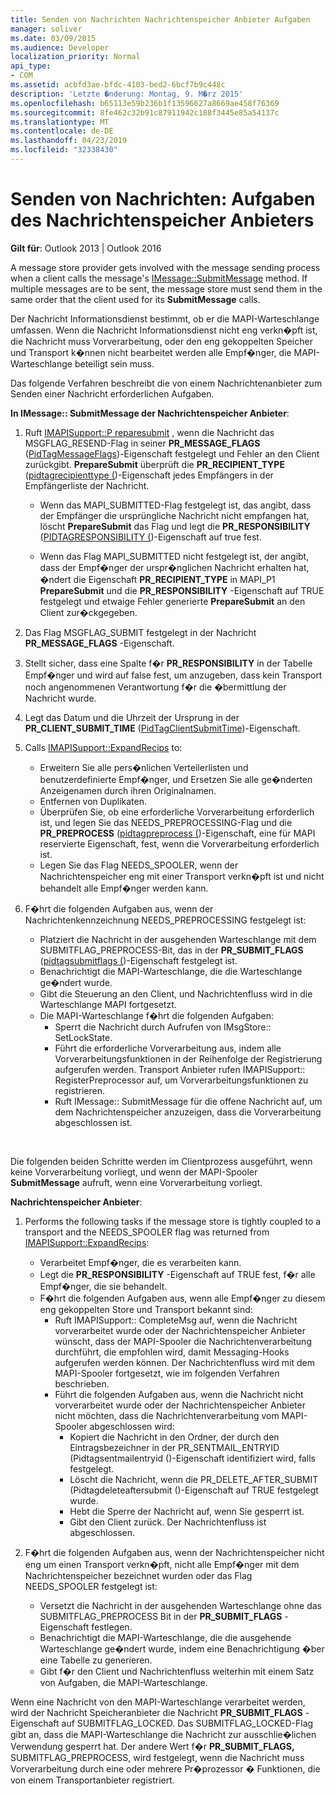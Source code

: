 ```yaml
---
title: Senden von Nachrichten Nachrichtenspeicher Anbieter Aufgaben
manager: soliver
ms.date: 03/09/2015
ms.audience: Developer
localization_priority: Normal
api_type:
- COM
ms.assetid: acbfd3ae-bfdc-4103-bed2-6bcf7b9c448c
description: 'Letzte �nderung: Montag, 9. M�rz 2015'
ms.openlocfilehash: b65113e59b236b1f13596627a8669ae458f76369
ms.sourcegitcommit: 8fe462c32b91c87911942c188f3445e85a54137c
ms.translationtype: MT
ms.contentlocale: de-DE
ms.lasthandoff: 04/23/2019
ms.locfileid: "32338430"
---
```

# <a name="sending-messages-message-store-provider-tasks"></a>Senden von Nachrichten: Aufgaben des Nachrichtenspeicher Anbieters

**Gilt für**: Outlook 2013 | Outlook 2016 
  
A message store provider gets involved with the message sending process when a client calls the message's [IMessage::SubmitMessage](imessage-submitmessage.md) method. If multiple messages are to be sent, the message store must send them in the same order that the client used for its **SubmitMessage** calls. 
  
Der Nachricht Informationsdienst bestimmt, ob er die MAPI-Warteschlange umfassen. Wenn die Nachricht Informationsdienst nicht eng verkn�pft ist, die Nachricht muss Vorverarbeitung, oder den eng gekoppelten Speicher und Transport k�nnen nicht bearbeitet werden alle Empf�nger, die MAPI-Warteschlange beteiligt sein muss. 
  
Das folgende Verfahren beschreibt die von einem Nachrichtenanbieter zum Senden einer Nachricht erforderlichen Aufgaben. 
  
**In IMessage:: SubmitMessage der Nachrichtenspeicher Anbieter**:
  
1. Ruft [IMAPISupport::P reparesubmit](imapisupport-preparesubmit.md) , wenn die Nachricht das MSGFLAG_RESEND-Flag in seiner **PR_MESSAGE_FLAGS** ([PidTagMessageFlags](pidtagmessageflags-canonical-property.md))-Eigenschaft festgelegt und Fehler an den Client zurückgibt. **PrepareSubmit** überprüft die **PR_RECIPIENT_TYPE** ([pidtagrecipienttype (](pidtagrecipienttype-canonical-property.md))-Eigenschaft jedes Empfängers in der Empfängerliste der Nachricht.
    
   - Wenn das MAPI_SUBMITTED-Flag festgelegt ist, das angibt, dass der Empfänger die ursprüngliche Nachricht nicht empfangen hat, löscht **PrepareSubmit** das Flag und legt die **PR_RESPONSIBILITY** ([PIDTAGRESPONSIBILITY (](pidtagresponsibility-canonical-property.md))-Eigenschaft auf true fest. 
    
   - Wenn das Flag MAPI_SUBMITTED nicht festgelegt ist, der angibt, dass der Empf�nger der urspr�nglichen Nachricht erhalten hat, �ndert die Eigenschaft **PR_RECIPIENT_TYPE** in MAPI_P1 **PrepareSubmit** und die **PR_RESPONSIBILITY** -Eigenschaft auf TRUE festgelegt und etwaige Fehler generierte **PrepareSubmit** an den Client zur�ckgegeben. 
    
2. Das Flag MSGFLAG_SUBMIT festgelegt in der Nachricht **PR_MESSAGE_FLAGS** -Eigenschaft. 
    
3. Stellt sicher, dass eine Spalte f�r **PR_RESPONSIBILITY** in der Tabelle Empf�nger und wird auf false fest, um anzugeben, dass kein Transport noch angenommenen Verantwortung f�r die �bermittlung der Nachricht wurde. 
    
4. Legt das Datum und die Uhrzeit der Ursprung in der **PR_CLIENT_SUBMIT_TIME** ([PidTagClientSubmitTime](pidtagclientsubmittime-canonical-property.md))-Eigenschaft.
    
5. Calls [IMAPISupport::ExpandRecips](imapisupport-expandrecips.md) to: 
    
   - Erweitern Sie alle pers�nlichen Verteilerlisten und benutzerdefinierte Empf�nger, und Ersetzen Sie alle ge�nderten Anzeigenamen durch ihren Originalnamen.
   - Entfernen von Duplikaten.
   - Überprüfen Sie, ob eine erforderliche Vorverarbeitung erforderlich ist, und legen Sie das NEEDS_PREPROCESSING-Flag und die **PR_PREPROCESS** ([pidtagpreprocess (](pidtagpreprocess-canonical-property.md))-Eigenschaft, eine für MAPI reservierte Eigenschaft, fest, wenn die Vorverarbeitung erforderlich ist. 
   - Legen Sie das Flag NEEDS_SPOOLER, wenn der Nachrichtenspeicher eng mit einer Transport verkn�pft ist und nicht behandelt alle Empf�nger werden kann. 
    
6. F�hrt die folgenden Aufgaben aus, wenn der Nachrichtenkennzeichnung NEEDS_PREPROCESSING festgelegt ist:
    
   - Platziert die Nachricht in der ausgehenden Warteschlange mit dem SUBMITFLAG_PREPROCESS-Bit, das in der **PR_SUBMIT_FLAGS** ([pidtagsubmitflags (](pidtagsubmitflags-canonical-property.md))-Eigenschaft festgelegt ist.
   - Benachrichtigt die MAPI-Warteschlange, die die Warteschlange ge�ndert wurde.
   - Gibt die Steuerung an den Client, und Nachrichtenfluss wird in die Warteschlange MAPI fortgesetzt. 
   - Die MAPI-Warteschlange f�hrt die folgenden Aufgaben:
     - Sperrt die Nachricht durch Aufrufen von IMsgStore:: SetLockState. 
     - Führt die erforderliche Vorverarbeitung aus, indem alle Vorverarbeitungsfunktionen in der Reihenfolge der Registrierung aufgerufen werden. Transport Anbieter rufen IMAPISupport:: RegisterPreprocessor auf, um Vorverarbeitungsfunktionen zu registrieren. 
     - Ruft IMessage:: SubmitMessage für die offene Nachricht auf, um dem Nachrichtenspeicher anzuzeigen, dass die Vorverarbeitung abgeschlossen ist.

<br/>

Die folgenden beiden Schritte werden im Clientprozess ausgeführt, wenn keine Vorverarbeitung vorliegt, und wenn der MAPI-Spooler **SubmitMessage** aufruft, wenn eine Vorverarbeitung vorliegt. 

**Nachrichtenspeicher Anbieter**:

1. Performs the following tasks if the message store is tightly coupled to a transport and the NEEDS_SPOOLER flag was returned from [IMAPISupport::ExpandRecips](imapisupport-expandrecips.md):
    
   - Verarbeitet Empf�nger, die es verarbeiten kann.
   - Legt die **PR_RESPONSIBILITY** -Eigenschaft auf TRUE fest, f�r alle Empf�nger, die sie behandelt. 
   - F�hrt die folgenden Aufgaben aus, wenn alle Empf�nger zu diesem eng gekoppelten Store und Transport bekannt sind:
     - Ruft IMAPISupport:: CompleteMsg auf, wenn die Nachricht vorverarbeitet wurde oder der Nachrichtenspeicher Anbieter wünscht, dass der MAPI-Spooler die Nachrichtenverarbeitung durchführt, die empfohlen wird, damit Messaging-Hooks aufgerufen werden können. Der Nachrichtenfluss wird mit dem MAPI-Spooler fortgesetzt, wie im folgenden Verfahren beschrieben.  
     - Führt die folgenden Aufgaben aus, wenn die Nachricht nicht vorverarbeitet wurde oder der Nachrichtenspeicher Anbieter nicht möchten, dass die Nachrichtenverarbeitung vom MAPI-Spooler abgeschlossen wird:
       - Kopiert die Nachricht in den Ordner, der durch den Eintragsbezeichner in der PR_SENTMAIL_ENTRYID (Pidtagsentmailentryid ()-Eigenschaft identifiziert wird, falls festgelegt.
       - Löscht die Nachricht, wenn die PR_DELETE_AFTER_SUBMIT (Pidtagdeleteaftersubmit ()-Eigenschaft auf TRUE festgelegt wurde.
       - Hebt die Sperre der Nachricht auf, wenn Sie gesperrt ist.
       - Gibt den Client zurück. Der Nachrichtenfluss ist abgeschlossen. 
   
2. F�hrt die folgenden Aufgaben aus, wenn der Nachrichtenspeicher nicht eng um einen Transport verkn�pft, nicht alle Empf�nger mit dem Nachrichtenspeicher bezeichnet wurden oder das Flag NEEDS_SPOOLER festgelegt ist:
    
   - Versetzt die Nachricht in der ausgehenden Warteschlange ohne das SUBMITFLAG_PREPROCESS Bit in der **PR_SUBMIT_FLAGS** -Eigenschaft festlegen. 
   - Benachrichtigt die MAPI-Warteschlange, die die ausgehende Warteschlange ge�ndert wurde, indem eine Benachrichtigung �ber eine Tabelle zu generieren. 
   - Gibt f�r den Client und Nachrichtenfluss weiterhin mit einem Satz von Aufgaben, die MAPI-Warteschlange.
    
Wenn eine Nachricht von den MAPI-Warteschlange verarbeitet werden, wird der Nachricht Speicheranbieter die Nachricht **PR_SUBMIT_FLAGS** -Eigenschaft auf SUBMITFLAG_LOCKED. Das SUBMITFLAG_LOCKED-Flag gibt an, dass die MAPI-Warteschlange die Nachricht zur ausschlie�lichen Verwendung gesperrt hat. Der andere Wert f�r **PR_SUBMIT_FLAGS,** SUBMITFLAG_PREPROCESS, wird festgelegt, wenn die Nachricht muss Vorverarbeitung durch eine oder mehrere Pr�prozessor � Funktionen, die von einem Transportanbieter registriert. 
  

